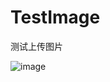 # TestImage
测试上传图片

 ![image](https://github.com/liuhongjun719/TestImageTestImage/TestImage/raw/master/screenshots/1.jpg)

